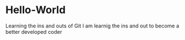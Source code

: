 # Hello-World
Learning the ins and outs of Git
I am learnig the ins and out to become a better developed coder
